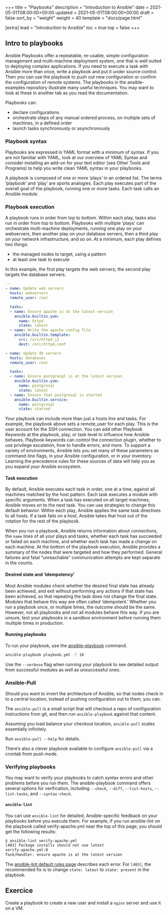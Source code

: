 +++
title = "Playbooks"
description = "Introduction to Ansible"
date = 2021-05-01T08:00:00+00:00
updated = 2021-05-01T08:00:00+00:00
draft = false
sort_by = "weight"
weight = 40
template = "docs/page.html"

[extra]
lead = "Introduction to Ansible"
toc = true
top = false
+++

## Intro to playbooks

Ansible Playbooks offer a repeatable, re-usable, simple configuration management and multi-machine deployment system, one that is well suited to deploying complex applications. If you need to execute a task with Ansible more than once, write a playbook and put it under source control. Then you can use the playbook to push out new configuration or confirm the configuration of remote systems. The playbooks in the ansible-examples repository illustrate many useful techniques. You may want to look at these in another tab as you read the documentation.

Playbooks can:
 - declare configurations
 - orchestrate steps of any manual ordered process, on multiple sets of machines, in a defined order
 - launch tasks synchronously or asynchronously

### Playbook syntax

Playbooks are expressed in YAML format with a minimum of syntax. If you are not familiar with YAML, look at our overview of YAML Syntax and consider installing an add-on for your text editor (see Other Tools and Programs) to help you write clean YAML syntax in your playbooks.

A playbook is composed of one or more ‘plays’ in an ordered list. The terms ‘playbook’ and ‘play’ are sports analogies. Each play executes part of the overall goal of the playbook, running one or more tasks. Each task calls an Ansible module.

### Playbook execution

A playbook runs in order from top to bottom. Within each play, tasks also run in order from top to bottom. Playbooks with multiple ‘plays’ can orchestrate multi-machine deployments, running one play on your webservers, then another play on your database servers, then a third play on your network infrastructure, and so on. At a minimum, each play defines two things:
 - the managed nodes to target, using a pattern
 - at least one task to execute

In this example, the first play targets the web servers; the second play targets the database servers.

```yaml
---
- name: Update web servers
  hosts: webservers
  remote_user: root

  tasks:
  - name: Ensure apache is at the latest version
    ansible.builtin.yum:
      name: httpd
      state: latest
  - name: Write the apache config file
    ansible.builtin.template:
      src: /srv/httpd.j2
      dest: /etc/httpd.conf

- name: Update db servers
  hosts: databases
  remote_user: root

  tasks:
  - name: Ensure postgresql is at the latest version
    ansible.builtin.yum:
      name: postgresql
      state: latest
  - name: Ensure that postgresql is started
    ansible.builtin.service:
      name: postgresql
      state: started
```

Your playbook can include more than just a hosts line and tasks. For example, the playbook above sets a remote_user for each play. This is the user account for the SSH connection. You can add other Playbook Keywords at the playbook, play, or task level to influence how Ansible behaves. Playbook keywords can control the connection plugin, whether to use privilege escalation, how to handle errors, and more. To support a variety of environments, Ansible lets you set many of these parameters as command-line flags, in your Ansible configuration, or in your inventory. Learning the precedence rules for these sources of data will help you as you expand your Ansible ecosystem.


#### Task execution

By default, Ansible executes each task in order, one at a time, against all machines matched by the host pattern. Each task executes a module with specific arguments. When a task has executed on all target machines, Ansible moves on to the next task. You can use strategies to change this default behavior. Within each play, Ansible applies the same task directives to all hosts. If a task fails on a host, Ansible takes that host out of the rotation for the rest of the playbook.

When you run a playbook, Ansible returns information about connections, the `name` lines of all your plays and tasks, whether each task has succeeded or failed on each machine, and whether each task has made a change on each machine. At the bottom of the playbook execution, Ansible provides a summary of the nodes that were targeted and how they performed. General failures and fatal “unreachable” communication attempts are kept separate in the counts.

#### Desired state and ‘idempotency’

Most Ansible modules check whether the desired final state has already been achieved, and exit without performing any actions if that state has been achieved, so that repeating the task does not change the final state. Modules that behave this way are often called ‘idempotent.’ Whether you run a playbook once, or multiple times, the outcome should be the same. However, not all playbooks and not all modules behave this way. If you are unsure, test your playbooks in a sandbox environment before running them multiple times in production.

#### Running playbooks

To run your playbook, use the [ansible-playbook](https://docs.ansible.com/ansible/latest/cli/ansible-playbook.html#ansible-playbook) command.
```bash
ansible-playbook playbook.yml -f 10
```
Use the `--verbose` flag when running your playbook to see detailed output from successful modules as well as unsuccessful ones.


### Ansible-Pull

Should you want to invert the architecture of Ansible, so that nodes check in to a central location, instead of pushing configuration out to them, you can.

The `ansible-pull` is a small script that will checkout a repo of configuration instructions from git, and then run `ansible-playbook` against that content.

Assuming you load balance your checkout location, `ansible-pull` scales essentially infinitely.

Run `ansible-pull --help` for details.

There’s also a clever playbook available to configure `ansible-pull` via a crontab from push mode.


### Verifying playbooks

You may want to verify your playbooks to catch syntax errors and other problems before you run them. The ansible-playbook command offers several options for verification, including `--check`, `--diff`, `--list-hosts`, `--list-tasks`, and `--syntax-check`.

#### `ansible-lint`

You can use `ansible-lint` for detailed, Ansible-specific feedback on your playbooks before you execute them. For example, if you run ansible-lint on the playbook called verify-apache.yml near the top of this page, you should get the following results:
```bash
$ ansible-lint verify-apache.yml
[403] Package installs should not use latest
verify-apache.yml:8
Task/Handler: ensure apache is at the latest version
```

The [ansible-lint default rules page](https://docs.ansible.com/ansible-lint/rules/default_rules.html) describes each error. For `[403]`, the recommended fix is to change `state: latest` to `state: present` in the playbook.


## Exercice

Create a playbook to create a new user and install a `nginx` server and use it on a VM.